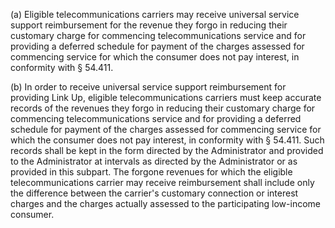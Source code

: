 (a) Eligible telecommunications carriers may receive universal service support reimbursement for the revenue they forgo in reducing their customary charge for commencing telecommunications service and for providing a deferred schedule for payment of the charges assessed for commencing service for which the consumer does not pay interest, in conformity with § 54.411.

(b) In order to receive universal service support reimbursement for providing Link Up, eligible telecommunications carriers must keep accurate records of the revenues they forgo in reducing their customary charge for commencing telecommunications service and for providing a deferred schedule for payment of the charges assessed for commencing service for which the consumer does not pay interest, in conformity with § 54.411. Such records shall be kept in the form directed by the Administrator and provided to the Administrator at intervals as directed by the Administrator or as provided in this subpart. The forgone revenues for which the eligible telecommunications carrier may receive reimbursement shall include only the difference between the carrier's customary connection or interest charges and the charges actually assessed to the participating low-income consumer.

